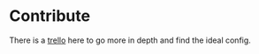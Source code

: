 # Contribute

There is a [trello](https://trello.com/b/AQSyzk9v/plugin-ideas-for-atom) here to go more in depth and find the ideal config.
